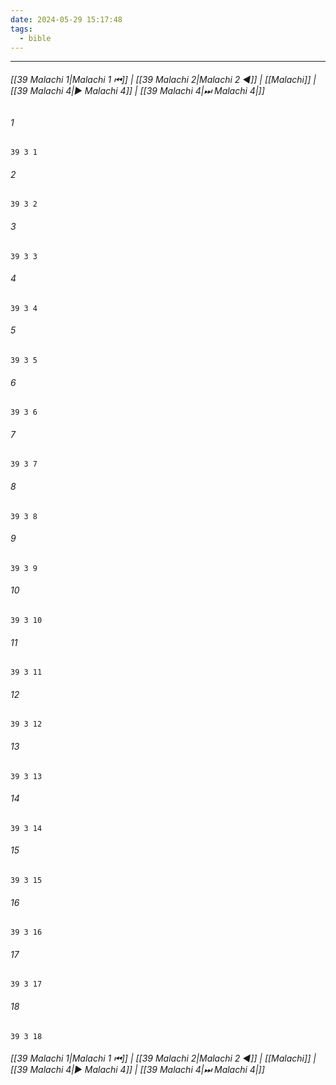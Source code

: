 ```yaml
---
date: 2024-05-29 15:17:48
tags:
  - bible
---
```

___

###### [[39 Malachi 1|Malachi 1 ⏮]] | [[39 Malachi 2|Malachi 2 ◀]] | [[Malachi]] | [[39 Malachi 4|▶ Malachi 4]] | [[39 Malachi 4|⏭ Malachi 4|]]

###### 1
``` verse
39 3 1 
```
###### 2
``` verse
39 3 2 
```
###### 3
``` verse
39 3 3 
```
###### 4
``` verse
39 3 4 
```
###### 5
``` verse
39 3 5 
```
###### 6
``` verse
39 3 6 
```
###### 7
``` verse
39 3 7 
```
###### 8
``` verse
39 3 8 
```
###### 9
``` verse
39 3 9 
```
###### 10
``` verse
39 3 10 
```
###### 11
``` verse
39 3 11 
```
###### 12
``` verse
39 3 12 
```
###### 13
``` verse
39 3 13 
```
###### 14
``` verse
39 3 14 
```
###### 15
``` verse
39 3 15 
```
###### 16
``` verse
39 3 16 
```
###### 17
``` verse
39 3 17 
```
###### 18
``` verse
39 3 18 
```

###### [[39 Malachi 1|Malachi 1 ⏮]] | [[39 Malachi 2|Malachi 2 ◀]] | [[Malachi]] | [[39 Malachi 4|▶ Malachi 4]] | [[39 Malachi 4|⏭ Malachi 4|]]

